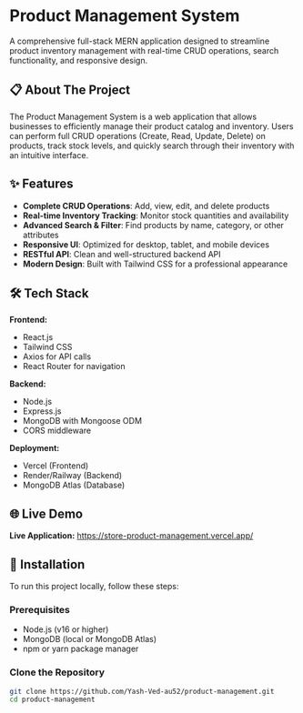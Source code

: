 # Product Management System

A comprehensive full-stack MERN application designed to streamline product inventory management with real-time CRUD operations, search functionality, and responsive design.

## 📋 About The Project

The Product Management System is a web application that allows businesses to efficiently manage their product catalog and inventory. Users can perform full CRUD operations (Create, Read, Update, Delete) on products, track stock levels, and quickly search through their inventory with an intuitive interface.

## ✨ Features

- **Complete CRUD Operations**: Add, view, edit, and delete products
- **Real-time Inventory Tracking**: Monitor stock quantities and availability
- **Advanced Search & Filter**: Find products by name, category, or other attributes
- **Responsive UI**: Optimized for desktop, tablet, and mobile devices
- **RESTful API**: Clean and well-structured backend API
- **Modern Design**: Built with Tailwind CSS for a professional appearance

## 🛠 Tech Stack

**Frontend:**
- React.js
- Tailwind CSS
- Axios for API calls
- React Router for navigation

**Backend:**
- Node.js
- Express.js
- MongoDB with Mongoose ODM
- CORS middleware

**Deployment:**
- Vercel (Frontend)
- Render/Railway (Backend)
- MongoDB Atlas (Database)

## 🌐 Live Demo

**Live Application:** https://store-product-management.vercel.app/

## 🚀 Installation

To run this project locally, follow these steps:

### Prerequisites
- Node.js (v16 or higher)
- MongoDB (local or MongoDB Atlas)
- npm or yarn package manager

### Clone the Repository
```bash
git clone https://github.com/Yash-Ved-au52/product-management.git
cd product-management



